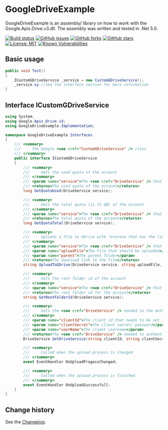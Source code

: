 GoogleDriveExample
====================================

GoogleDriveExample is an assembly/ library on how to work with the Google.Apis.Drive.v3.dll.
The assembly was written and tested in .Net 5.0.

[![Build status](https://ci.appveyor.com/api/projects/status/qmem8i9v5no63wfg?svg=true)](https://ci.appveyor.com/project/SeppPenner/googledriveexample)
[![GitHub issues](https://img.shields.io/github/issues/SeppPenner/GoogleDriveExample.svg)](https://github.com/SeppPenner/GoogleDriveExample/issues)
[![GitHub forks](https://img.shields.io/github/forks/SeppPenner/GoogleDriveExample.svg)](https://github.com/SeppPenner/GoogleDriveExample/network)
[![GitHub stars](https://img.shields.io/github/stars/SeppPenner/GoogleDriveExample.svg)](https://github.com/SeppPenner/GoogleDriveExample/stargazers)
[![License: MIT](https://img.shields.io/badge/License-MIT-blue.svg)](https://raw.githubusercontent.com/SeppPenner/GoogleDriveExample/master/License.txt)
[![Known Vulnerabilities](https://snyk.io/test/github/SeppPenner/GoogleDriveExample/badge.svg)](https://snyk.io/test/github/SeppPenner/GoogleDriveExample)

## Basic usage
```csharp
public void Test()
{
    ICustomGDriveService _service = new CustomGDriveService();
    _service.xy //See the interface section for more information
}
```

## Interface ICustomGDriveService
```csharp
using System;
using Google.Apis.Drive.v3;
using GoogleDriveExample.Implementation;

namespace GoogleDriveExample.Interfaces
{
    /// <summary>
    ///     The Google <see cref="CustomGDriveService" /> class
    /// </summary>
    public interface ICustomGDriveService
    {
        /// <summary>
        ///     Gets the used quota of the account
        /// </summary>
        /// <param name="service">The <see cref="DriveService" /> that is needed</param>
        /// <returns>The used quota of the account</returns>
        long GetQuotaUsed(DriveService service);

        /// <summary>
        ///     Gets the total quota (is 15 GB) of the account
        /// </summary>
        /// <param name="service">The <see cref="DriveService" /> that is needed</param>
        /// <returns>The total quota of the account</returns>
        long GetQuotaTotal(DriveService service);

        /// <summary>
        ///     Uploads a file to GDrive with "everone that has the link can read the file" rights
        /// </summary>
        /// <param name="service">The <see cref="DriveService" /> that is needed</param>
        /// <param name="uploadFile">The File that should be uploaded</param>
        /// <param name="parent">The parent folder</param>
        /// <returns>The download link to the file</returns>
        string UploadToGDrive(DriveService service, string uploadFile, string parent);

        /// <summary>
        ///     Gets the root folder id of the account
        /// </summary>
        /// <param name="service">The <see cref="DriveService" /> that is needed</param>
        /// <returns>The root folder id for the account</returns>
        string GetRootFolderId(DriveService service);

        /// <summary>
        ///     Gets the <see cref="DriveService" /> needed in the methods above
        /// </summary>
        /// <param name="clientId">The client id that needs to be set inside the Google account (API-Key)</param>
        /// <param name="clientSecret">The client secret/ password</param>
        /// <param name="userName">The client username</param>
        /// <returns>The <see cref="DriveService" /> needed to authenticate the above methods</returns>
        DriveService GetDriveService(string clientId, string clientSecret, string userName);

        /// <summary>
        ///     Called when the upload process is changed
        /// </summary>
        event EventHandler OnUploadProgessChanged;

        /// <summary>
        ///     Called when the upload process is finished
        /// </summary>
        event EventHandler OnUploadSuccessfull;
    }
}
```

Change history
--------------

See the [Changelog](https://github.com/SeppPenner/GoogleDriveExample/blob/master/Changelog.md).